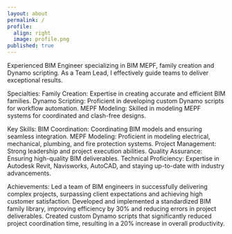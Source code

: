 ```yaml
---
layout: about
permalink: /
profile:
  align: right
  image: profile.png
published: true
---
```


Experienced BIM Engineer specializing in BIM MEPF, family creation and Dynamo scripting.
As a Team Lead, I effectively guide teams to deliver exceptional results.

Specialties:
 Family Creation: Expertise in creating accurate and efficient BIM families.
 Dynamo Scripting: Proficient in developing custom Dynamo scripts for workflow automation.
 MEPF Modeling: Skilled in modeling MEPF systems for coordinated and clash-free designs.

Key Skills:
 BIM Coordination: Coordinating BIM models and ensuring seamless integration.
 MEPF Modeling: Proficient in modeling electrical, mechanical, plumbing, and fire protection systems.
 Project Management: Strong leadership and project execution abilities.
 Quality Assurance: Ensuring high-quality BIM deliverables.
 Technical Proficiency: Expertise in Autodesk Revit, Navisworks, AutoCAD, and staying up-to-date with industry advancements.

Achievements:
 Led a team of BIM engineers in successfully delivering complex projects, surpassing client expectations and achieving high customer satisfaction.
 Developed and implemented a standardized BIM family library, improving efficiency by 30% and reducing errors in project deliverables.
 Created custom Dynamo scripts that significantly reduced project coordination time, resulting in a 20% increase in overall productivity.

